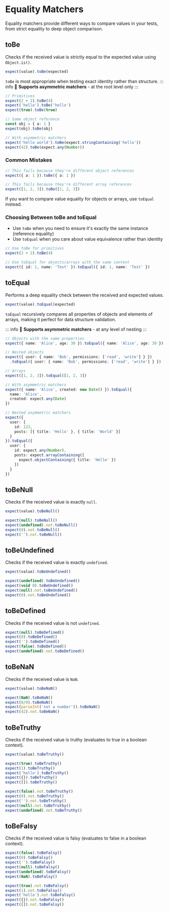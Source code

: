 # Equality Matchers

Equality matchers provide different ways to compare values in your tests, from strict equality to deep object comparison.

## toBe

Checks if the received value is strictly equal to the expected value using `Object.is()`.

```ts
expect(value).toBe(expected)
```

`toBe` is most appropriate when testing exact identity rather than structure.
::: info
:rocket: **Supports asymmetric matchers** - at the root level only
:::

```ts
// Primitives
expect(2 + 2).toBe(4)
expect('hello').toBe('hello')
expect(true).toBe(true)

// Same object reference
const obj = { a: 1 }
expect(obj).toBe(obj)

// With asymmetric matchers
expect('hello world').toBe(expect.stringContaining('hello'))
expect(42).toBe(expect.any(Number))

```

### Common Mistakes

```ts
// This fails because they're different object references
expect({ a: 1 }).toBe({ a: 1 })

// This fails because they're different array references
expect([1, 2, 3]).toBe([1, 2, 3])
```

If you want to compare value equality for objects or arrays, use `toEqual` instead.

### Choosing Between toBe and toEqual

- Use `toBe` when you need to ensure it's exactly the same instance (reference equality)
- Use `toEqual` when you care about value equivalence rather than identity

```ts
// Use toBe for primitives
expect(2 + 2).toBe(4)

// Use toEqual for objects/arrays with the same content
expect({ id: 1, name: 'Test' }).toEqual({ id: 1, name: 'Test' })
```

## toEqual

Performs a deep equality check between the received and expected values.

```ts
expect(value).toEqual(expected)
```

`toEqual` recursively compares all properties of objects and elements of arrays, making it perfect for data structure validation.

::: info
:rocket: **Supports asymmetric matchers** - at any level of nesting
:::

```ts
// Objects with the same properties
expect({ name: 'Alice', age: 30 }).toEqual({ name: 'Alice', age: 30 })

// Nested objects
expect({ user: { name: 'Bob', permissions: ['read', 'write'] } })
  .toEqual({ user: { name: 'Bob', permissions: ['read', 'write'] } })

// Arrays
expect([1, 2, 3]).toEqual([1, 2, 3])

// With asymmetric matchers
expect({ name: 'Alice', created: new Date() }).toEqual({
  name: 'Alice',
  created: expect.any(Date)
})

// Nested asymmetric matchers
expect({ 
  user: { 
    id: 123, 
    posts: [{ title: 'Hello' }, { title: 'World' }] 
  } 
}).toEqual({
  user: {
    id: expect.any(Number),
    posts: expect.arrayContaining([
      expect.objectContaining({ title: 'Hello' })
    ])
  }
})

```

## toBeNull

Checks if the received value is exactly `null`.

```ts
expect(value).toBeNull()
```

```ts
expect(null).toBeNull()
expect(undefined).not.toBeNull()
expect(0).not.toBeNull()
expect('').not.toBeNull()

```

## toBeUndefined

Checks if the received value is exactly `undefined`.

```ts
expect(value).toBeUndefined()
```

```ts
expect(undefined).toBeUndefined()
expect(void 0).toBeUndefined()
expect(null).not.toBeUndefined()
expect(0).not.toBeUndefined()
```

## toBeDefined

Checks if the received value is not `undefined`.

```ts
expect(null).toBeDefined()
expect(0).toBeDefined()
expect('').toBeDefined()
expect(false).toBeDefined()
expect(undefined).not.toBeDefined()

```

## toBeNaN

Checks if the received value is `NaN`.

```ts
expect(value).toBeNaN()
```

```ts
expect(NaN).toBeNaN()
expect(0/0).toBeNaN()
expect(parseInt('not a number')).toBeNaN()
expect(42).not.toBeNaN()
```

## toBeTruthy

Checks if the received value is truthy (evaluates to true in a boolean context).

```ts
expect(value).toBeTruthy()
```

```ts
expect(true).toBeTruthy()
expect(1).toBeTruthy()
expect('hello').toBeTruthy()
expect({}).toBeTruthy()
expect([]).toBeTruthy()

expect(false).not.toBeTruthy()
expect(0).not.toBeTruthy()
expect('').not.toBeTruthy()
expect(null).not.toBeTruthy()
expect(undefined).not.toBeTruthy()
```

## toBeFalsy

Checks if the received value is falsy (evaluates to false in a boolean context).

```ts
expect(false).toBeFalsy()
expect(0).toBeFalsy()
expect('').toBeFalsy()
expect(null).toBeFalsy()
expect(undefined).toBeFalsy()
expect(NaN).toBeFalsy()

expect(true).not.toBeFalsy()
expect(1).not.toBeFalsy()
expect('hello').not.toBeFalsy()
expect({}).not.toBeFalsy()
expect([]).not.toBeFalsy()

```
